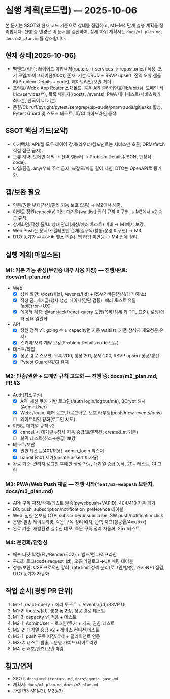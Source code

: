 ﻿# 실행 계획(로드맵) — 2025-10-06

본 문서는 SSOT와 현재 코드 기준으로 상태를 점검하고, M1~M4 단계 실행 계획을 정리합니다. 진행 중 변경은 이 문서를 갱신하며, 상세 하위 계획서는 `docs/m1_plan.md`, `docs/m2_plan.md`를 참조합니다.

## 현재 상태(2025-10-06)
- 백엔드(API): 레이어드 아키텍처(routers → services → repositories) 적용, 초기 모델/마이그레이션(0001) 존재, 기본 CRUD + RSVP upsert, 전역 오류 핸들러(Problem Details + code), 레이트리밋/보안 헤더.
- 프런트(Web): App Router 스캐폴드, 공용 API 클라이언트(lib/api.ts), 도메인 서비스(services/*), 목록 페이지(/posts, /events), PWA 매니페스트/서비스워커 최소본, 한국어 UI 기본.
- 품질/CI: ruff/pyright/pytest/semgrep/pip-audit/pnpm audit/gitleaks 활성, Pytest Guard 및 스모크 테스트, 훅/CI 파이프라인 동작.

## SSOT 핵심 가드(요약)
- 아키텍처: API/웹 모두 레이어 강제(라우터/컴포넌트는 서비스만 호출; ORM/fetch 직접 접근 금지).
- 오류 계약: 도메인 예외 → 전역 핸들러 → Problem Details(JSON, 안정적 code).
- 타입/품질: any/우회 주석 금지, 복잡도/파일 길이 제한, DTO는 OpenAPI로 동기화.

## 갭/보완 필요
- 인증/권한 부재(작성/관리 기능 보호 없음) → M2에서 해결.
- 이벤트 정원(capacity) 기반 대기열(waitlist) 전이 규칙 미구현 → M2에서 v2 승급 규칙.
- 상세화면/작성 폼/UI 상태 관리(캐싱/에러 토스트) 미비 → M1에서 보강.
- Web Push는 문서/스켈레톤만 존재(실구독/발송/운영 미구현) → M3.
- DTO 동기화 수동(서버 헬스 의존), 웹 타입 미연동 → M4 전에 정리.

## 실행 계획(마일스톤)

### M1: 기본 기능 완성(무인증 내부 사용 가정) — 진행/완료: docs/m1_plan.md
- Web
  - [x] 상세 화면: /posts/[id], /events/[id] + RSVP 버튼(참석/대기/취소)
  - [x] 작성 폼: 게시글/행사 생성 페이지(간단 검증), 에러 토스트 유틸(apiError→UX)
  - [x] 데이터 계층: @tanstack/react-query 도입(목록/상세 키·TTL 표준), 로딩/에러 상태 일관화
- API
  - [x] 정원 정책 v1: going 수 ≥ capacity면 자동 waitlist (기존 참석자 재요청은 유지)
  - [x] 스키마/오류 계약 보강(Problem Details code 보존)
- 테스트/타입
  - [x] 성공 경로 스모크: 목록 200, 생성 201, 상세 200, RSVP upsert 성공/갱신
  - [x] Pytest Guard/훅/CI 유지

### M2: 인증/권한 + 도메인 규칙 고도화 — 진행 중: docs/m2_plan.md, PR #3
- Auth(최소구성)
  - [x] API: 세션 쿠키 기반 로그인(/auth login/logout/me), BCrypt 해시(AdminUser)
  - [x] Web: /login, 헤더 로그인/로그아웃, 보호 라우팅(posts/new, events/new)
  - [ ] 레이트리밋 강화(로그인 시도)
- 이벤트 대기열 규칙 v2
  - [x] cancel 시 대기열→참석 자동 승급(트랜잭션; created_at 기준)
  - [ ] 회귀 테스트(취소→승급) 보강
- 테스트/보안
  - [x] 권한 테스트(401/허용), admin_login 픽스처
  - [x] bandit B101 제거(unsafe assert 미사용)
- 완료 기준: 관리자 로그인 후에만 생성 가능, 대기열 승급 동작, 20+ 테스트, CI 그린

### M3: PWA/Web Push 채널 — 진행 시작(`feat/m3-webpush` 브랜치, docs/m3_plan.md)
- API: 구독 저장/삭제/테스트 발송(pywebpush+VAPID), 404/410 자동 폐기
- DB: push_subscription/notification_preference 테이블
- Web: 권한 온보딩 CTA, subscribe/unsubscribe, SW push/notificationclick
- 운영: 발송 레이트리밋, 죽은 구독 정리 배치, 관측 지표(성공률/4xx/5xx)
- 완료 기준: 개발환경 실수신 데모, 죽은 구독 정리 자동화, 25+ 테스트

### M4: 운영화/안정성
- 배포 타깃 확정(Fly/Render/EC2) + 빌드/런 파이프라인
- 구조화 로그(code·request_id), 오류 카탈로그→UX 매핑 테이블
- 성능/보안: CSP 프로덕션 강화, rate limit 정책 분리(로그인/발송), 캐시·N+1 점검, DTO 동기화 자동화

## 작업 순서(경량 PR 단위)
1) M1-1: react-query + 에러 토스트 + /events/[id]/RSVP UI
2) M1-2: /posts/[id], 생성 폼 2종, 성공 경로 테스트
3) M1-3: capacity v1 적용 + 테스트
4) M2-1: AdminUser + 로그인/쿠키 + 가드, 권한 테스트
5) M2-2: 대기열 승급 v2 + 레이스 컨디션 테스트
6) M3-1: push 구독 저장/삭제 + 클라이언트 연동
7) M3-2: 테스트 발송 + 운영 가이드/레이트리밌
8) M4-x: 배포/관측/보안 마감

## 참고/연계
- SSOT: `docs/architecture.md`, `docs/agents_base.md`
- 계획서: `docs/m1_plan.md`, `docs/m2_plan.md`
- 관련 PR: M1(#2), M2(#3)
